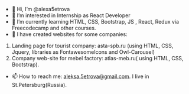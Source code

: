 - 👋 Hi, I’m @alexa5etrova
- 👀 I’m interested in Internship as React Developer
- 🌱 I’m currently learning HTML, CSS, Bootstrap, JS , React, Redux via Freecodecamp and other courses.
- 💞️ I have created websites for some companies: 
1. Landing page for tourist company: asta-spb.ru (using HTML, CSS, Jquery, libraries as FontawesomeIcons and Owl-Carousel)
1. Company web-site for mebel factory: atlas-meb.ru( using HTML, CSS, Bootstrap).

- 📫 How to reach me: aleksa.5etrova@gmail.com. I live in St.Petersburg(Russia).

<!---
alexa5etrova/alexa5etrova is a ✨ special ✨ repository because its `README.md` (this file) appears on your GitHub profile.
You can click the Preview link to take a look at your changes.
--->
